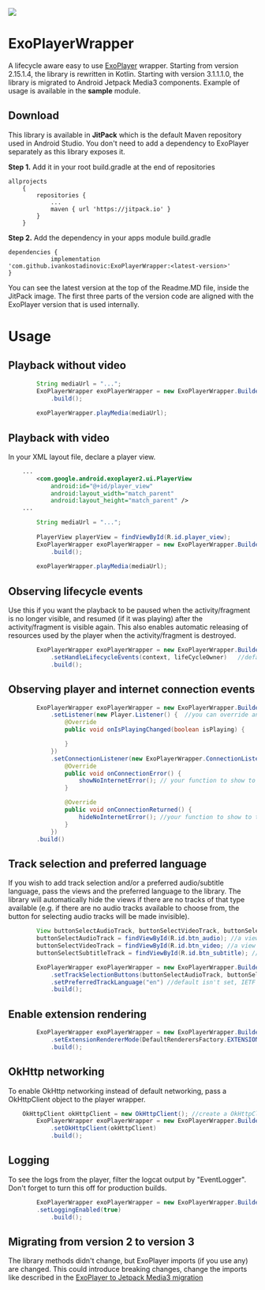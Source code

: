 [![](https://jitpack.io/v/ivankostadinovic/ExoPlayerWrapper.svg)](https://jitpack.io/#ivankostadinovic/ExoPlayerWrapper)
# ExoPlayerWrapper
A lifecycle aware easy to use [ExoPlayer](https://github.com/google/ExoPlayer) wrapper. Starting from version 2.15.1.4, the library is rewritten in Kotlin. Starting with version 3.1.1.1.0, the library is migrated to Android Jetpack Media3 components. Example of usage is available in the **sample** module.


## Download
This library is available in **JitPack** which is the default Maven repository used in Android Studio. 
You don't need to add a dependency to ExoPlayer separately as this library exposes it.

**Step 1.** Add it in your root build.gradle at the end of repositories
```Gradle
allprojects 
    {
        repositories {
            ...
            maven { url 'https://jitpack.io' }
        }
    }
```

**Step 2.** Add the dependency in your apps module build.gradle
```Gradle
dependencies {
	        implementation 'com.github.ivankostadinovic:ExoPlayerWrapper:<latest-version>' 
}
```
You can see the latest version at the top of the Readme.MD file, inside the JitPack image. 
The first three parts of the version code are aligned with the ExoPlayer version that is used internally.

# Usage

## Playback without video
```java
        String mediaUrl = "...";
        ExoPlayerWrapper exoPlayerWrapper = new ExoPlayerWrapper.Builder(context)
            .build();
        
        exoPlayerWrapper.playMedia(mediaUrl);
```

## Playback with video
In your XML layout file, declare a player view.

```xml
	...
        <com.google.android.exoplayer2.ui.PlayerView
            android:id="@+id/player_view"
            android:layout_width="match_parent"
            android:layout_height="match_parent" />
	...
```

```java
        String mediaUrl = "...";
        
        PlayerView playerView = findViewById(R.id.player_view);
        ExoPlayerWrapper exoPlayerWrapper = new ExoPlayerWrapper.Builder(context, playerView)
            .build();
        
        exoPlayerWrapper.playMedia(mediaUrl);
```

## Observing lifecycle events
Use this if you want the playback to be paused when the activity/fragment is no longer visible, and resumed (if it was playing) after the activity/fragment is visible again.
This also enables automatic releasing of resources used by the player when the activity/fragment is destroyed.
```java
        ExoPlayerWrapper exoPlayerWrapper = new ExoPlayerWrapper.Builder(context)
            .setHandleLifecycleEvents(context, lifeCycleOwner)   //default is false, lifeCycleOwner - LifeCycleOwner to which the player will be bound to (activity or fragment)
            .build();
```

## Observing player and internet connection events
```java
        ExoPlayerWrapper exoPlayerWrapper = new ExoPlayerWrapper.Builder(context)
            .setListener(new Player.Listener() {  //you can override any Player.Listener function here
                @Override
                public void onIsPlayingChanged(boolean isPlaying) {

                }
            })
            .setConnectionListener(new ExoPlayerWrapper.ConnectionListener() {
                @Override
                public void onConnectionError() {
                    showNoInternetError(); // your function to show to the user that there is an internet connection issue
                }

                @Override
                public void onConnectionReturned() {
                    hideNoInternetError(); //your function to show to the user that the internet connection returned
                }
            })
	    .build()
```

## Track selection and preferred language
If you wish to add track selection and/or a preferred audio/subtitle language, pass the views and the preferred language to the library.
The library will automatically hide the views if there are no tracks of that type available (e.g. if there are no audio tracks available to choose from, the button for selecting audio tracks will be made invisible).
```java
        View buttonSelectAudioTrack, buttonSelectVideoTrack, buttonSelectSubtitleTrack;
        buttonSelectAudioTrack = findViewById(R.id.btn_audio); //a view which when clicked will open audio track selection dialog
        buttonSelectVideoTrack = findViewById(R.id.btn_video; //a view which when clicked will open video track selection dialog
        buttonSelectSubtitleTrack = findViewById(R.id.btn_subtitle); //a view which when clicked will open subtitle track selection dialog

        ExoPlayerWrapper exoPlayerWrapper = new ExoPlayerWrapper.Builder(context)
            .setTrackSelectionButtons(buttonSelectAudioTrack, buttonSelectVideoTrack, buttonSelectSubtitleTrack)
            .setPreferredTrackLanguage("en") //default isn't set, IETF BCP 47 conformant tag
            .build();
```

## Enable extension rendering
```java
        ExoPlayerWrapper exoPlayerWrapper = new ExoPlayerWrapper.Builder(context)
            .setExtensionRendererMode(DefaultRenderersFactory.EXTENSION_RENDERER_MODE_ON)
            .build();
```

## OkHttp networking
To enable OkHttp networking instead of default networking, pass a OkHttpClient object to the player wrapper.
```java
	OkHttpClient okHttpClient = new OkHttpClient(); //create a OkHttpClient object, or reuse one you already have in the app.
        ExoPlayerWrapper exoPlayerWrapper = new ExoPlayerWrapper.Builder(context)
            .setOkHttpClient(okHttpClient)
            .build();
```

## Logging
To see the logs from the player, filter the logcat output by "EventLogger". Don't forget to turn this off for production builds.
```java
        ExoPlayerWrapper exoPlayerWrapper = new ExoPlayerWrapper.Builder(context)
	    .setLoggingEnabled(true)
            .build();
```

## Migrating from version 2 to version 3
The library methods didn't change, but ExoPlayer imports (if you use any) are changed. This could introduce breaking changes, change the imports like described in the [ExoPlayer to Jetpack Media3 migration](https://developer.android.com/guide/topics/media/exoplayer/mappings)

